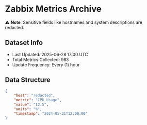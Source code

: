 # Zabbix Metrics Archive

⚠️ **Note**: Sensitive fields like hostnames and system descriptions are redacted.

## Dataset Info
- Last Updated: 2025-06-28 17:00 UTC
- Total Metrics Collected: 983
- Update Frequency: Every (1) hour

## Data Structure
```json
{
    "host": "redacted",
    "metric": "CPU Usage",
    "value": "12.5",
    "units": "%",
    "timestamp": "2024-05-21T12:00:00"
}
```
